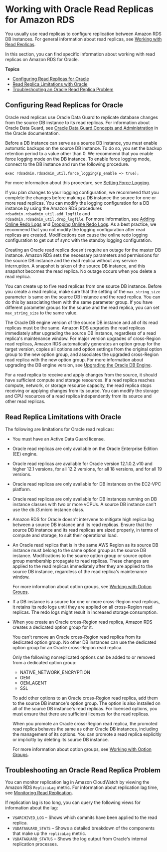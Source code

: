# Working with Oracle Read Replicas for Amazon RDS<a name="oracle-read-replicas"></a>

You usually use read replicas to configure replication between Amazon RDS DB instances\. For general information about read replicas, see [Working with Read Replicas](USER_ReadRepl.md)\. 

In this section, you can find specific information about working with read replicas on Amazon RDS for Oracle\.

**Topics**
+ [Configuring Read Replicas for Oracle](#oracle-read-replicas.Configuration)
+ [Read Replica Limitations with Oracle](#oracle-read-replicas.limitations)
+ [Troubleshooting an Oracle Read Replica Problem](#oracle-read-replicas.troubleshooting)

## Configuring Read Replicas for Oracle<a name="oracle-read-replicas.Configuration"></a>

Oracle read replicas use Oracle Data Guard to replicate database changes from the source DB instance to its read replicas\. For information about Oracle Data Guard, see [Oracle Data Guard Concepts and Administration](https://docs.oracle.com/database/121/SBYDB/toc.htm) in the Oracle documentation\.

Before a DB instance can serve as a source DB instance, you must enable automatic backups on the source DB instance\. To do so, you set the backup retention period to a value other than 0\. We recommend that you enable force logging mode on the DB instance\. To enable force logging mode, connect to the DB instance and run the following procedure\. 

```
exec rdsadmin.rdsadmin_util.force_logging(p_enable => true);            
```

For more information about this procedure, see [Setting Force Logging](Appendix.Oracle.CommonDBATasks.Log.md#Appendix.Oracle.CommonDBATasks.SettingForceLogging)\.

If you plan changes to your logging configuration, we recommend that you complete the changes before making a DB instance the source for one or more read replicas\. You can modify the logging configuration for a DB instance by using the Amazon RDS procedures `rdsadmin.rdsadmin_util.add_logfile` and `rdsadmin.rdsadmin_util.drop_logfile`\. For more information, see [Adding Online Redo Logs](Appendix.Oracle.CommonDBATasks.Log.md#Appendix.Oracle.CommonDBATasks.RedoLogs) and [Dropping Online Redo Logs](Appendix.Oracle.CommonDBATasks.Log.md#Appendix.Oracle.CommonDBATasks.DroppingRedoLogs)\. As a best practice, we recommend that you not modify the logging configuration after read replicas are created\. Modifications can cause the online redo logging configuration to get out of sync with the standby logging configuration\. 

Creating an Oracle read replica doesn't require an outage for the master DB instance\. Amazon RDS sets the necessary parameters and permissions for the source DB instance and the read replica without any service interruption\. A snapshot is taken of the source DB instance, and this snapshot becomes the read replica\. No outage occurs when you delete a read replica\. 

You can create up to five read replicas from one source DB instance\. Before you create a read replica, make sure that the setting of the `max_string_size` parameter is same on the source DB instance and the read replica\. You can do this by associating them with the same parameter group\. If you have different parameter groups for the source and the read replica, you can set `max_string_size` to the same value\.

The Oracle DB engine version of the source DB instance and all of its read replicas must be the same\. Amazon RDS upgrades the read replicas immediately after upgrading the source DB instance, regardless of a read replica's maintenance window\. For major version upgrades of cross\-Region read replicas, Amazon RDS automatically generates an option group for the target version, copies all options and option settings from the original option group to the new option group, and associates the upgraded cross\-Region read replica with the new option group\. For more information about upgrading the DB engine version, see [Upgrading the Oracle DB Engine](USER_UpgradeDBInstance.Oracle.md)\.

For a read replica to receive and apply changes from the source, it should have sufficient compute and storage resources\. If a read replica reaches compute, network, or storage resource capacity, the read replica stops receiving or applying changes from its source\. You can modify the storage and CPU resources of a read replica independently from its source and other read replicas\. 

## Read Replica Limitations with Oracle<a name="oracle-read-replicas.limitations"></a>

The following are limitations for Oracle read replicas: 
+ You must have an Active Data Guard license\.
+ Oracle read replicas are only available on the Oracle Enterprise Edition \(EE\) engine\.
+ Oracle read replicas are available for Oracle version 12\.1\.0\.2\.v10 and higher 12\.1 versions, for all 12\.2 versions, for all 18 versions, and for all 19 versions\.
+ Oracle read replicas are only available for DB instances on the EC2\-VPC platform\.
+ Oracle read replicas are only available for DB instances running on DB instance classes with two or more vCPUs\. A source DB instance can't use the db\.t3\.micro instance class\.
+ Amazon RDS for Oracle doesn't intervene to mitigate high replica lag between a source DB instance and its read replicas\. Ensure that the source DB instance and its read replicas are sized properly, in terms of compute and storage, to suit their operational load\.
+ An Oracle read replica that is in the same AWS Region as its source DB instance must belong to the same option group as the source DB instance\. Modifications to the source option group or source option group membership propagate to read replicas\. These changes are applied to the read replicas immediately after they are applied to the source DB instance, regardless of the read replica's maintenance window\.

  For more information about option groups, see [Working with Option Groups](USER_WorkingWithOptionGroups.md)\.
+ If a DB instance is a source for one or more cross\-Region read replicas, it retains its redo logs until they are applied on all cross\-Region read replicas\. The redo logs might result in increased storage consumption\. 
+ When you create an Oracle cross\-Region read replica, Amazon RDS creates a dedicated option group for it\.

  You can't remove an Oracle cross\-Region read replica from its dedicated option group\. No other DB instances can use the dedicated option group for an Oracle cross\-Region read replica\.

  Only the following nonreplicated options can be added to or removed from a dedicated option group:
  + NATIVE\_NETWORK\_ENCRYPTION
  + OEM
  + OEM\_AGENT
  + SSL

  To add other options to an Oracle cross\-Region read replica, add them to the source DB instance's option group\. The option is also installed on all of the source DB instance's read replicas\. For licensed options, you must ensure that there are sufficient licenses for the read replicas\.

  When you promote an Oracle cross\-Region read replica, the promoted read replica behaves the same as other Oracle DB instances, including the management of its options\. You can promote a read replica explicitly or implicitly by deleting its source DB instance\.

  For more information about option groups, see [Working with Option Groups](USER_WorkingWithOptionGroups.md)\.

## Troubleshooting an Oracle Read Replica Problem<a name="oracle-read-replicas.troubleshooting"></a>

You can monitor replication lag in Amazon CloudWatch by viewing the Amazon RDS `ReplicaLag` metric\. For information about replication lag time, see [Monitoring Read Replication](USER_ReadRepl.md#USER_ReadRepl.Monitoring)\.

If replication lag is too long, you can query the following views for information about the lag:
+ `V$ARCHIVED_LOG` – Shows which commits have been applied to the read replica\.
+ `V$DATAGUARD_STATS` – Shows a detailed breakdown of the components that make up the `replicaLag` metric\.
+ `V$DATAGUARD_STATUS` – Shows the log output from Oracle's internal replication processes\.